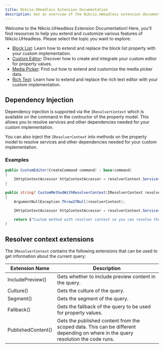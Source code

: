 ```yaml
---
title: Nikcio.UHeadless Extension Documentation
description: Get an overview of the Nikcio.UHeadless extension documentation.
---
```


Welcome to the Nikcio.UHeadless Extension Documentation! Here, you'll find resources to help you extend and customize various features of Nikcio.UHeadless. Please select the topic you want to explore:

- [Block List](./block-list): Learn how to extend and replace the block list property with your custom implementation.
- [Custom Editor](./custom-editor): Discover how to create and integrate your custom editor for property values.
- [Media Picker](./media-picker): Find out how to extend and customize the media picker data.
- [Rich Text](./rich-text): Learn how to extend and replace the rich text editor with your custom implementation.

## Dependency Injection

Dependency injection is supported via the `IResolverContext` which is available on the command in the contructor of the property model. This allows you to resolve services and other dependencies needed for your custom implementation.

You can also inject the `IResolverContext` into methods on the property model to resolve services and other dependencies needed for your custom implementation.

### Examples

```csharp
public CustomEditor(CreateCommand command) : base(command)
{
    IHttpContextAccessor httpContextAccessor = resolverContext.Service<IHttpContextAccessor>();
}
```

```csharp
public string? CustomMethodWithResolverContext(IResolverContext resolverContext)
{
    ArgumentNullException.ThrowIfNull(resolverContext);

    IHttpContextAccessor httpContextAccessor = resolverContext.Service<IHttpContextAccessor>();

    return $"Custom method with resolver context so you can resolve the services needed: {httpContextAccessor.HttpContext?.Request.Path}";
}
```

## Resolver context extensions

The `IResolverContext` contains the following extensions that can be used to get information about the current query:

| Extension Name       | Description                                                                                                                      |
|----------------------|----------------------------------------------------------------------------------------------------------------------------------|
| IncludePreview()     | Gets whether to include preview content in the query.                                                                            |
| Culture()            | Gets the culture of the query.                                                                                                   |
| Segment()            | Gets the segment of the query.                                                                                                   |
| Fallback()           | Gets the fallback of the query to be used for property values.                                                                   |
| PublishedContent()   |Gets the published content from the scoped data. This can be different depending on where in the query resolution the code runs.  |
